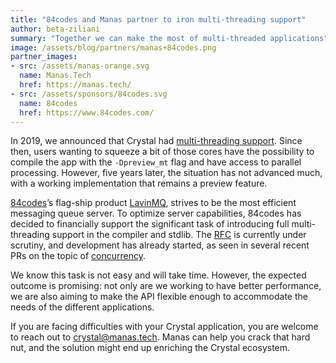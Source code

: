 ```yaml
---
title: "84codes and Manas partner to iron multi-threading support"
author: beta-ziliani
summary: "Together we can make the most of multi-threaded applications"
image: /assets/blog/partners/manas+84codes.png
partner_images:
- src: /assets/manas-orange.svg
  name: Manas.Tech
  href: https://manas.tech/
- src: /assets/sponsors/84codes.svg
  name: 84codes
  href: https://www.84codes.com/
---
```


In 2019, we announced that Crystal had [multi-threading support](https://crystal-lang.org/2019/09/06/parallelism-in-crystal/). Since then, users wanting to squeeze a bit of those cores have the possibility to compile the app with the `-Dpreview_mt` flag and have access to parallel processing. However, five years later, the situation has not advanced much, with a working implementation that remains a preview feature.

[84codes](https://www.84codes.com/)’s flag-ship product [LavinMQ](https://lavinmq.com/), strives to be the most efficient messaging queue server. To optimize server capabilities, 84codes has decided to financially support the significant task of introducing full multi-threading support in the compiler and stdlib. The [RFC](https://github.com/crystal-lang/rfcs/pull/2/) is currently under scrutiny, and development has already started, as seen in several recent PRs on the topic of [concurrency](https://github.com/crystal-lang/crystal/pulls?q=is%3Apr+sort%3Aupdated-desc+label%3Atopic%3Amultithreading%2Ctopic%3Astdlib%3Aconcurrency).

We know this task is not easy and will take time. However, the expected outcome is promising: not only are we working to have better performance, we are also aiming to make the API flexible enough to accommodate the needs of the different applications.

If you are facing difficulties with your Crystal application, you are welcome to reach out to [crystal@manas.tech](mailto:crystal@manas.tech). Manas can help you crack that hard nut, and the solution might end up enriching the Crystal ecosystem.
